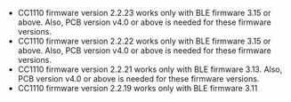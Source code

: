 *  CC1110 firmware version 2.2.23 works only with BLE firmware 3.15 or above. Also, PCB version v4.0 or above is needed for these firmware versions.
*  CC1110 firmware version 2.2.22 works only with BLE firmware 3.15 or above. Also, PCB version v4.0 or above is needed for these firmware versions.
*  CC1110 firmware version 2.2.21 works only with BLE firmware 3.13. Also, PCB version v4.0 or above is needed for these firmware versions.
*  CC1110 firmware version 2.2.19 works only with BLE firmware 3.11

